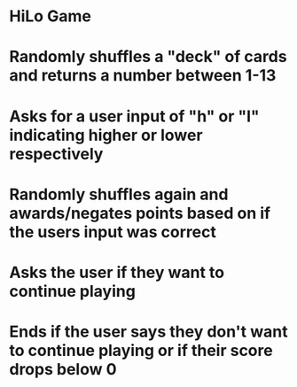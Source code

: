 # HiLo Game
# 
# Randomly shuffles a "deck" of cards and returns a number between 1-13
# Asks for a user input of "h" or "l" indicating higher or lower respectively
# Randomly shuffles again and awards/negates points based on if the users input was correct
# Asks the user if they want to continue playing
# Ends if the user says they don't want to continue playing or if their score drops below 0

